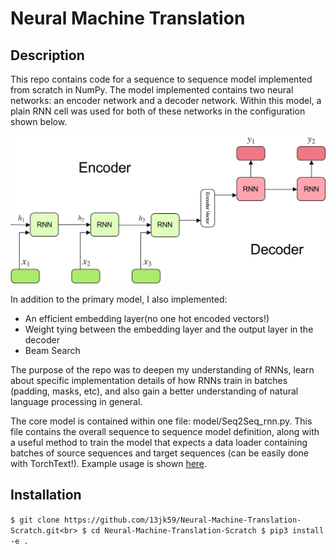 # Neural Machine Translation 

## Description  

This repo contains code for a sequence to sequence model implemented from scratch in NumPy. The model implemented contains two neural networks: an encoder network and a decoder network. Within this model, a plain RNN cell was used for both of these networks in the configuration shown below. 

<img src="./images/encoder_decoder.jpg">

In addition to the primary model, I also implemented: 
* An efficient embedding layer(no one hot encoded vectors!)
* Weight tying between the embedding layer and the output layer in the decoder 
* Beam Search 

The purpose of the repo was to deepen my understanding of RNNs, learn about specific implementation details of how RNNs train in batches (padding, masks, etc), and also gain a better understanding of natural language processing in general.  

The core model is contained within one file: model/Seq2Seq_rnn.py. This file contains the overall sequence to sequence model definition, along with a useful method to train the model that expects a data loader containing batches of source sequences and target sequences (can be easily done with TorchText!). Example usage is shown [here](https://github.com/13jk59/Neural-Machine-Translation-Scratch/blob/master/model/tests/test_batched_mt_rnn.ipynb). 

## Installation
`
$ git clone https://github.com/13jk59/Neural-Machine-Translation-Scratch.git<br>
$ cd Neural-Machine-Translation-Scratch
$ pip3 install -e .
`
